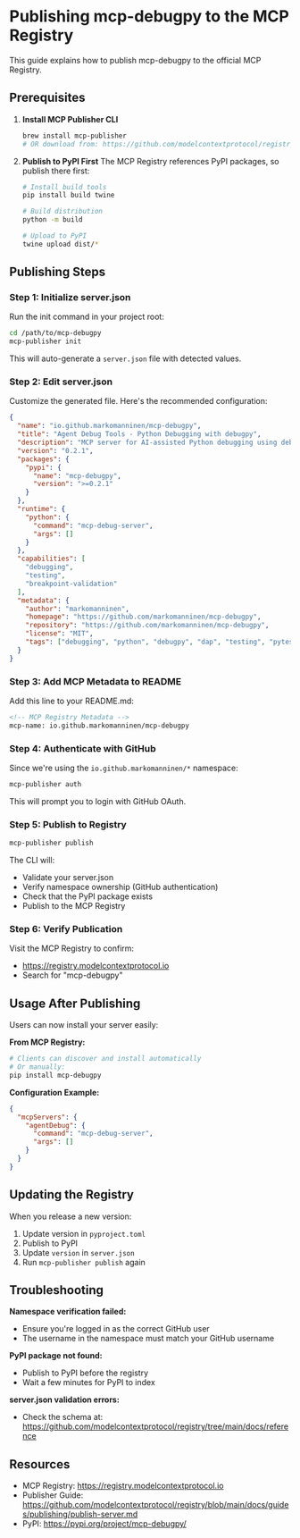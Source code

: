 # Publishing mcp-debugpy to the MCP Registry

This guide explains how to publish mcp-debugpy to the official MCP Registry.

## Prerequisites

1. **Install MCP Publisher CLI**
   ```bash
   brew install mcp-publisher
   # OR download from: https://github.com/modelcontextprotocol/registry/releases
   ```

2. **Publish to PyPI First**
   The MCP Registry references PyPI packages, so publish there first:
   ```bash
   # Install build tools
   pip install build twine

   # Build distribution
   python -m build

   # Upload to PyPI
   twine upload dist/*
   ```

## Publishing Steps

### Step 1: Initialize server.json

Run the init command in your project root:
```bash
cd /path/to/mcp-debugpy
mcp-publisher init
```

This will auto-generate a `server.json` file with detected values.

### Step 2: Edit server.json

Customize the generated file. Here's the recommended configuration:

```json
{
  "name": "io.github.markomanninen/mcp-debugpy",
  "title": "Agent Debug Tools - Python Debugging with debugpy",
  "description": "MCP server for AI-assisted Python debugging using debugpy and Debug Adapter Protocol. Features breakpoint validation, enhanced error messages, and comprehensive testing tools.",
  "version": "0.2.1",
  "packages": {
    "pypi": {
      "name": "mcp-debugpy",
      "version": ">=0.2.1"
    }
  },
  "runtime": {
    "python": {
      "command": "mcp-debug-server",
      "args": []
    }
  },
  "capabilities": [
    "debugging",
    "testing",
    "breakpoint-validation"
  ],
  "metadata": {
    "author": "markomanninen",
    "homepage": "https://github.com/markomanninen/mcp-debugpy",
    "repository": "https://github.com/markomanninen/mcp-debugpy",
    "license": "MIT",
    "tags": ["debugging", "python", "debugpy", "dap", "testing", "pytest"]
  }
}
```

### Step 3: Add MCP Metadata to README

Add this line to your README.md:
```markdown
<!-- MCP Registry Metadata -->
mcp-name: io.github.markomanninen/mcp-debugpy
```

### Step 4: Authenticate with GitHub

Since we're using the `io.github.markomanninen/*` namespace:
```bash
mcp-publisher auth
```

This will prompt you to login with GitHub OAuth.

### Step 5: Publish to Registry

```bash
mcp-publisher publish
```

The CLI will:
- Validate your server.json
- Verify namespace ownership (GitHub authentication)
- Check that the PyPI package exists
- Publish to the MCP Registry

### Step 6: Verify Publication

Visit the MCP Registry to confirm:
- https://registry.modelcontextprotocol.io
- Search for "mcp-debugpy"

## Usage After Publishing

Users can now install your server easily:

**From MCP Registry:**
```bash
# Clients can discover and install automatically
# Or manually:
pip install mcp-debugpy
```

**Configuration Example:**
```json
{
  "mcpServers": {
    "agentDebug": {
      "command": "mcp-debug-server",
      "args": []
    }
  }
}
```

## Updating the Registry

When you release a new version:

1. Update version in `pyproject.toml`
2. Publish to PyPI
3. Update `version` in `server.json`
4. Run `mcp-publisher publish` again

## Troubleshooting

**Namespace verification failed:**
- Ensure you're logged in as the correct GitHub user
- The username in the namespace must match your GitHub username

**PyPI package not found:**
- Publish to PyPI before the registry
- Wait a few minutes for PyPI to index

**server.json validation errors:**
- Check the schema at: https://github.com/modelcontextprotocol/registry/tree/main/docs/reference

## Resources

- MCP Registry: https://registry.modelcontextprotocol.io
- Publisher Guide: https://github.com/modelcontextprotocol/registry/blob/main/docs/guides/publishing/publish-server.md
- PyPI: https://pypi.org/project/mcp-debugpy/
